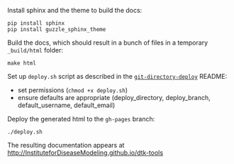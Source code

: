 Install sphinx and the theme to build the docs:
```
pip install sphinx
pip install guzzle_sphinx_theme
```

Build the docs, which should result in a bunch of files in a temporary `_build/html` folder:
```
make html
```

Set up `deploy.sh` script as described in the [`git-directory-deploy`](https://github.com/X1011/git-directory-deploy) README:
- set permissions (`chmod +x deploy.sh`)
- ensure defaults are appropriate (deploy_directory, deploy_branch, default_username, default_email)

Deploy the generated html to the `gh-pages` branch:
```
./deploy.sh
```

The resulting documentation appears at http://InstituteforDiseaseModeling.github.io/dtk-tools
